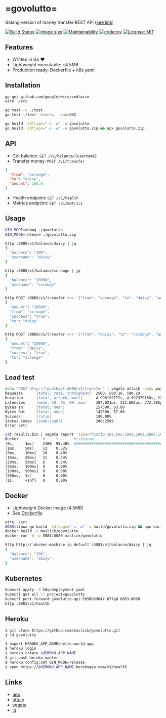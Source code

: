 # =govolutto=
Golang version of money transfer REST API ([see link](https://github.com/maslick/revolutto))

[![Build Status](https://travis-ci.org/maslick/govolutto.svg)](https://travis-ci.org/maslick/govolutto)
[![image size](https://img.shields.io/badge/image%20size-4.3MB-blue.svg)](https://hub.docker.com/r/maslick/govolutto)
[![Maintainability](https://api.codeclimate.com/v1/badges/e189c55d25e618f34704/maintainability)](https://codeclimate.com/github/maslick/govolutto/maintainability)
[![codecov](https://codecov.io/gh/maslick/govolutto/branch/master/graph/badge.svg)](https://codecov.io/gh/maslick/govolutto)
[![License: MIT](https://img.shields.io/badge/License-MIT-green.svg)](https://opensource.org/licenses/MIT)

## Features
* Written in Go :heart:
* Lightweight executable: ~4.5MB
* Production ready: Dockerfile + k8s yaml

## Installation
```zsh
go get github.com/google/wire/cmd/wire
wire ./src

go test -v ./test
go test ./test -bench=. -run=XXX

go build -ldflags="-s -w" -o govolutto
go build -ldflags="-s -w" -o govolutto.zip && upx govolutto.zip
```

## API
* Get balance: ``GET /v1/balance/{username}``
* Transfer money: ``POST /v1/transfer``
```json
{
  "from": "scrooge",
  "to": "daisy",
  "amount": 100.0
}
```
* Health endpoint: ``GET /v1/health``
* Metrics endpoint: ``GET /v1/metrics``

## Usage
```zsh
GIN_MODE=debug ./govolutto
GIN_MODE=release ./govolutto.zip

http :8080/v1/balance/daisy | jq
{
  "balance": "100",
  "username": "daisy"
}

http :8080/v1/balance/scrooge | jq
{
  "balance": "10000",
  "username": "scrooge"
}

http POST :8080/v1/transfer <<< '{"from": "scrooge", "to": "daisy", "amount": 10000.0}' | jq
{
  "amount": "10000",
  "from": "scrooge",
  "success": "true",
  "to": "daisy"
}

http POST :8080/v1/transfer <<< '{"from": "daisy", "to": "scrooge", "amount": 10000.0}' | jq
{
  "amount": "10000",
  "from": "daisy",
  "success": "true",
  "to": "scrooge"
}
```

## Load test
```zsh
echo "POST http://localhost:8080/v1/transfer" | vegeta attack -body payload.json -header="Content-Type: application/json" -rate=500 -duration=5s | tee results.bin | vegeta report
Requests      [total, rate, throughput]  2500, 500.20, 500.18
Duration      [total, attack, wait]      4.998199772s, 4.997979158s, 220.614µs
Latencies     [mean, 50, 95, 99, max]    387.021µs, 212.602µs, 372.705µs, 5.781057ms, 28.793267ms
Bytes In      [total, mean]              157500, 63.00
Bytes Out     [total, mean]              142500, 57.00
Success       [ratio]                    100.00%
Status Codes  [code:count]               200:2500
Error Set:

cat results.bin | vegeta report -type="hist[0,1ms,5ms,10ms,20ms,50ms,100ms,500ms,1000ms]"
Bucket           #     %       Histogram
[0s,     1ms]    2460  98.40%  #########################################################################
[1ms,    5ms]    13    0.52%
[5ms,    10ms]   10    0.40%
[10ms,   20ms]   11    0.44%
[20ms,   50ms]   6     0.24%
[50ms,   100ms]  0     0.00%
[100ms,  500ms]  0     0.00%
[500ms,  1s]     0     0.00%
[1s,     +Inf]   0     0.00%
```

## Docker
* Lightweight Docker image (4.5MB)
* See [Dockerfile](Dockerfile)
```zsh
wire ./src
GOOS=linux go build -ldflags="-s -w" -o build/govolutto.zip && upx build/govolutto.zip
docker build -t maslick/govolutto .
docker run -d -p 8081:8080 maslick/govolutto

http http://`docker-machine ip default`:8081/v1/balance/daisy | jq
{
  "balance": "100",
  "username": "daisy"
}
```

## Kubernetes
```zsh
kubectl apply -f k8s/deployment.yaml
kubectl get all -l project=govolutto
kubectl port-forward govolutto-api-5b58b69647-877qd 8083:8080
http :8083/v1/health
```

## Heroku
```zsh
$ git clone https://github.com/maslick/govolutto.git
$ cd govolutto

$ export HEROKU_APP_NAME=hello-world-app
$ heroku login
$ heroku create $HEROKU_APP_NAME
$ git push heroku master
$ heroku config:set GIN_MODE=release
$ open https://$HEROKU_APP_NAME.herokuapp.com/v1/health
```

## Links
* [upx](https://upx.github.io/)
* [httpie](https://httpie.org/)
* [vegeta](https://github.com/tsenart/vegeta)
* [jq](https://stedolan.github.io/jq/)
